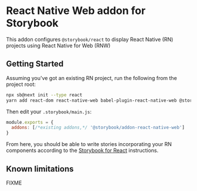 # React Native Web addon for Storybook

This addon configures `@storybook/react` to display React Native (RN) projects using React Native for Web (RNW)

## Getting Started

Assuming you've got an existing RN project, run the following from the project root:

```sh
npx sb@next init --type react
yarn add react-dom react-native-web babel-plugin-react-native-web @storybook/addon-react-native-web --dev
```

Then edit your `.storybook/main.js`:

```js
module.exports = {
  addons: [/*existing addons,*/ '@storybook/addon-react-native-web']
}
```

From here, you should be able to write stories incorporating your RN components according to
the [Storybook for React](https://storybook.js.org/docs/react/get-started/introduction) instructions.

## Known limitations

FIXME